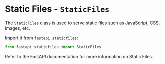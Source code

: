 # Static Files - `StaticFiles`

The `StaticFiles` class is used to serve static files such as JavaScript, CSS, images, etc.

Import it from `fastapi.staticfiles`:

```python
from fastapi.staticfiles import StaticFiles
```

Refer to the FastAPI documentation for more information on Static Files.
